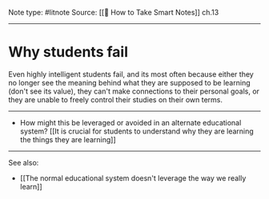 Note type: #litnote
Source: [[📖 How to Take Smart Notes]] ch.13

---
# Why students fail
Even highly intelligent students fail, and its most often because either they no longer see the meaning behind what they are supposed to be learning (don't see its value), they can't make connections to their personal goals, or they are unable to freely control their studies on their own terms.

---
- How might this be leveraged or avoided in an alternate educational system? [[It is crucial for students to understand why they are learning the things they are learning]]

---
See also:
- [[The normal educational system doesn't leverage the way we really learn]]
